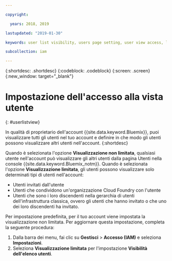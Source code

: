 ```yaml
---

copyright:

  years: 2018, 2019

lastupdated: "2019-01-30"

keywords: user list visibility, users page setting, user view access, limit access to users list, user list access

subcollection: iam

---
```


{:shortdesc: .shortdesc}
{:codeblock: .codeblock}
{:screen: .screen}
{:new_window: target="_blank"}

# Impostazione dell'accesso alla vista utente
{: #userlistview}

In qualità di proprietario dell'account {{site.data.keyword.Bluemix}}, puoi visualizzare tutti gli utenti nel tuo account e definire in che modo gli utenti possono visualizzare altri utenti nell'account.
{:shortdesc}

Quando è selezionata l'opzione **Visualizzazione non limitata**, qualsiasi utente nell'account può visualizzare gli altri utenti dalla pagina Utenti nella console {{site.data.keyword.Bluemix_notm}}. Quando è selezionata l'opzione **Visualizzazione limitata**, gli utenti possono visualizzare solo determinati tipi di utenti nell'account:

* Utenti invitati dall'utente
* Utenti che condividono un'organizzazione Cloud Foundry con l'utente
* Utenti che sono i loro discendenti nella gerarchia di utenti dell'infrastruttura classica, ovvero gli utenti che hanno invitato o che uno dei loro discendenti ha invitato.

Per impostazione predefinita, per il tuo account viene impostata la visualizzazione non limitata. Per aggiornare questa impostazione, completa la seguente procedura:

1. Dalla barra dei menu, fai clic su **Gestisci** &gt; **Accesso (IAM)** e seleziona **Impostazioni**.
2. Seleziona **Visualizzazione limitata** per l'impostazione **Visibilità dell'elenco utenti**.
